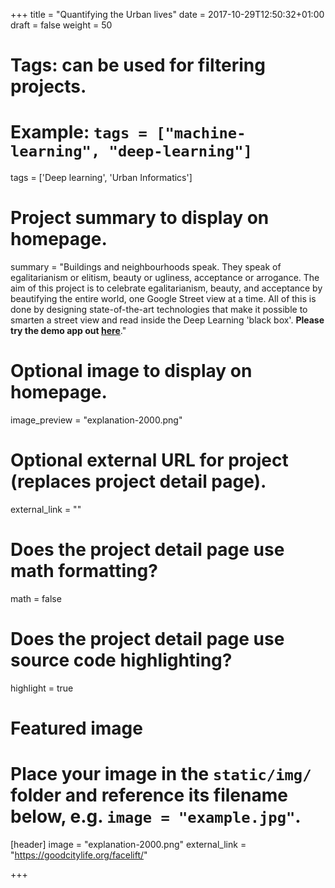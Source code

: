 +++
title = "Quantifying the Urban lives"
date = 2017-10-29T12:50:32+01:00
draft = false
weight = 50
# Tags: can be used for filtering projects.
# Example: `tags = ["machine-learning", "deep-learning"]`
tags = ['Deep learning', 'Urban Informatics']

# Project summary to display on homepage.
summary = "Buildings and neighbourhoods speak. They speak of egalitarianism or elitism, beauty or ugliness, acceptance or arrogance. The aim of this project is to celebrate egalitarianism, beauty, and acceptance by beautifying the entire world, one Google Street view at a time. All of this is done by designing state-of-the-art technologies that make it possible to smarten a street view and read inside the Deep Learning 'black box'. **Please try the demo app out [here](https://goodcitylife.org/facelift/)**."

# Optional image to display on homepage.
image_preview = "explanation-2000.png"

# Optional external URL for project (replaces project detail page).
external_link = ""

# Does the project detail page use math formatting?
math = false

# Does the project detail page use source code highlighting?
highlight = true

# Featured image
# Place your image in the `static/img/` folder and reference its filename below, e.g. `image = "example.jpg"`.
[header]
image = "explanation-2000.png"
external_link = "https://goodcitylife.org/facelift/"

+++
